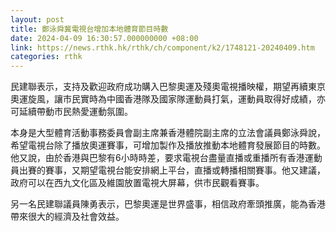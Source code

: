 ```yaml
---
layout: post
title: 鄭泳舜冀電視台增加本地體育節目時數
date: 2024-04-09 16:30:57.000000000 +08:00
link: https://news.rthk.hk/rthk/ch/component/k2/1748121-20240409.htm
categories: rthk
---
```


民建聯表示，支持及歡迎政府成功購入巴黎奧運及殘奧電視播映權，期望再續東京奧運旋風，讓市民實時為中國香港隊及國家隊運動員打氣，運動員取得好成績，亦可延續帶動市民熱愛運動氛圍。

本身是大型體育活動事務委員會副主席兼香港體院副主席的立法會議員鄭泳舜說，希望電視台除了播放奧運賽事，可增加製作及播放推動本地體育發展節目的時數。他又說，由於香港與巴黎有6小時時差，要求電視台盡量直播或重播所有香港運動員出賽的賽事，又期望電視台能安排網上平台，直播或轉播相關賽事。他又建議，政府可以在西九文化區及維園放置電視大屏幕，供市民觀看賽事。

另一名民建聯議員陳勇表示，巴黎奧運是世界盛事，相信政府牽頭推廣，能為香港帶來很大的經濟及社會效益。
